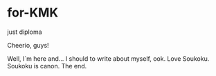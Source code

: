 # for-KMK
just diploma

Cheerio, guys! 

Well, I`m here and... I should to write about myself, ook. Love Soukoku. Soukoku is canon. The end.   
